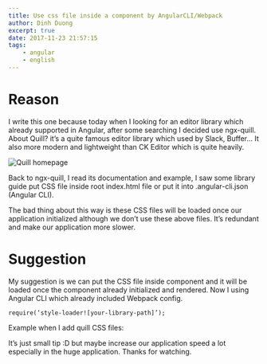 ```yaml
---
title: Use css file inside a component by AngularCLI/Webpack
author: Dinh Duong
excerpt: true
date: 2017-11-23 21:57:15
tags: 
    - angular
    - english
---
```


# Reason

I write this one because today when I looking for an editor library which already supported in Angular, after some searching I decided use ngx-quill. About Quill? it’s a quite famous editor library which used by Slack, Buffer… It also more modern and lightweight than CK Editor which is quite heavily.

<!-- more -->

![Quill homepage](https://cdn-images-1.medium.com/max/800/1*NyPKiqIYLlkXYo--f5yUig.png)

Back to ngx-quill, I read its documentation and example, I saw some library guide put CSS file inside root index.html file or put it into .angular-cli.json (Angular CLI).

The bad thing about this way is these CSS files will be loaded once our application initialized although we don’t use these above files. It’s redundant and make our application more slower.

# Suggestion

My suggestion is we can put the CSS file inside component and it will be loaded once the component already initialized and rendered. Now I using Angular CLI which already included Webpack config.

`require(‘style-loader![your-library-path]’);`

Example when I add quill CSS files:
<script src="https://gist.github.com/jinhduong/db72cc60a44d0274646bba24d12d80f7.js"></script>

It’s just small tip :D but maybe increase our application speed a lot especially in the huge application. Thanks for watching.
